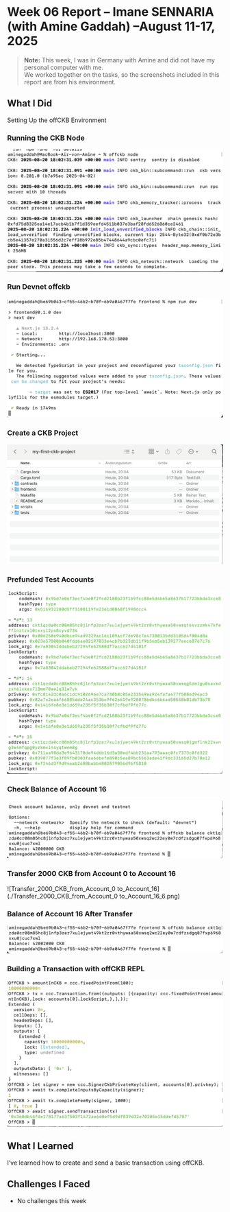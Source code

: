 # Week 06 Report – Imane SENNARIA (with Amine Gaddah) –August 11-17, 2025

> **Note:** This week, I was in Germany with Amine and did not have my personal computer with me.  
> We worked together on the tasks, so the screenshots included in this report are from his environment.


## What I Did

Setting Up the offCKB Environment

### Running the CKB Node
![CKB Node Screenshot](./OffCKB_Node_1.png)

### Run Devnet offckb  
![Run DEV](./Run_DEV_2.png)

### Create a CKB Project
![Create CKB Project](./Create_CKB_Project_3.png)

### Prefunded Test Accounts
![Test_Accounts](./Test_Accounts_4.png)

### Check Balance of Account 16
![Check_Balance_Account_16](./Check_Balance_Account_16_5.png)

### Transfer 2000 CKB from Account 0 to Account 16
![Transfer_2000_CKB_from_Account_0 to_Account_16](./Transfer_2000_CKB_from_Account_0 to_Account_16_6.png)

### Balance of Account 16 After Transfer
![Balance of Account 16 after Transfer](./Balance_of_Account_16_after_Transfer_7.png)

### Building a Transaction with offCKB REPL
![Building a Transaction with Offckb REPL](./Building_a_Transaction_with_Offckb_REPL_8.png)

## What I Learned

I’ve learned how to create and send a basic transaction using offCKB.

## Challenges I Faced

- No challenges this week
